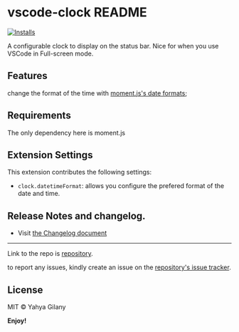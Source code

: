 # vscode-clock README

[![Installs](//vsmarketplacebadge.apphb.com/installs/yahya-gilany.vscode-clock.svg
)](//marketplace.visualstudio.com/items?itemName=yahya-gilany.vscode-clock)

A configurable clock to display on the status bar. Nice for when you use VSCode in Full-screen mode.

## Features
change the format of the time with [moment.js's date formats](https://momentjs.com/docs/#/displaying/);

## Requirements
The only dependency here is moment.js

## Extension Settings

This extension contributes the following settings:

* `clock.datetimeFormat`: allows you configure the prefered format of the date and time.


## Release Notes and changelog.
- Visit [the Changelog document](CHANGELOG.md)

-----------------------------------------------------------------------------------------------------------
Link to the repo is [repository](//github.com/ygilany/vscode-clock).

to report any issues, kindly create an issue on the [repository's issue tracker](//github.com/ygilany/vscode-clock/issues).

## License

MIT © Yahya Gilany

**Enjoy!**

